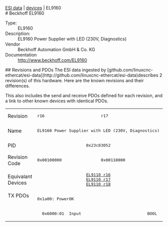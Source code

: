 <div class="nav"><a href="/esi-data">ESI data</a> | <a href="/esi-data/devices">devices</a> | EL9160</div>
#  Beckhoff EL9160

<dl>
  <dt>Type:</dt><dd>EL9160</dd>
  <dt>Description:</dt><dd>EL9160 Power Supplier with LED (230V, Diagnostics)</dd>
  <dt>Vendor</dt><dd>Beckhoff Automation GmbH & Co. KG</dd>
  <dt>Documentation</dt><dd><a href="http://www.beckhoff.com/EL9160">http://www.beckhoff.com/EL9160</a></dd>
</dl>
## Revisions and PDOs
The ESI data ingested by [github.com/linuxcnc-ethercat/esi-data](http://github.com/linuxcnc-ethercat/esi-data)describes 2 revision(s) of this hardware.  Here are the known revisions and their differences.

This also includes the send and receive PDOs defined for each revision, and a link to other known devices with identical PDOs.

<table>
<tr >
<td class="first">Revision</td>
<td ><pre>r16</pre></td>
<td ><pre>r17</pre></td>
</tr>
<tr >
<td class="first">Name</td>
<td  colspan=2 align="center"><pre>EL9160 Power Supplier with LED (230V, Diagnostics)</pre></td>
</tr>
<tr >
<td class="first">PID</td>
<td  colspan=2 align="center"><pre>0x23c83052</pre></td>
</tr>
<tr >
<td class="first">Revision Code</td>
<td ><pre>0x00100000</pre></td>
<td ><pre>0x00110000</pre></td>
</tr>
<tr >
<td class="first">Equivalant Devices</td>
<td  colspan=2 align="center"><pre><a href="EL9110">EL9110 r16</a><br/><a href="EL9110">EL9110 r17</a><br/><a href="EL9110">EL9110 r18</a></pre></td>
</tr>
<tr class="txpdo pdosection">
<td class="first" rowspan=2 valign=top>TX PDOs</td>
<td colspan=2 align="left"><pre>0x1a00: PowerOK</pre></td>
<td></td>
</tr>
<tr class="txpdo">
<td  colspan=2 align="left"><pre>  0x6000:01  Input                           BOOL</pre></td>
</tr>
</table>
